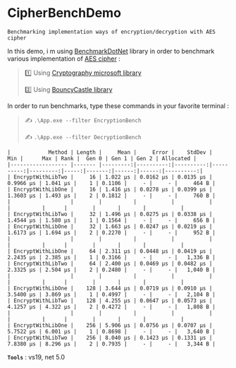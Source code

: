 ﻿# CipherBenchDemo
```
Benchmarking implementation ways of encryption/decryption with AES cipher
```

In this demo, i m using [BenchmarkDotNet](https://github.com/dotnet/BenchmarkDotNet) library in order to benchmark various implementation of [AES cipher](https://en.wikipedia.org/wiki/Advanced_Encryption_Standard) :
>
> :one: Using [Cryptography microsoft library](https://docs.microsoft.com/en-us/dotnet/api/system.security.cryptography)
>
> :two: Using [BouncyCastle library](https://github.com/bcgit/bc-csharp)
>

In order to run benchmarks, type these commands in your favorite terminal :
>
> :writing_hand: `.\App.exe --filter EncryptionBench`
>
> :writing_hand: `.\App.exe --filter DecryptionBench`
>

```
|            Method | Length |     Mean |     Error |    StdDev |       Min |      Max | Rank |  Gen 0 | Gen 1 | Gen 2 | Allocated |
|------------------ |------- |---------:|----------:|----------:|----------:|---------:|-----:|-------:|------:|------:|----------:|
| EncryptWithLibTwo |     16 | 1.022 μs | 0.0162 μs | 0.0135 μs | 0.9966 μs | 1.041 μs |    1 | 0.1106 |     - |     - |     464 B |
| EncryptWithLibOne |     16 | 1.416 μs | 0.0278 μs | 0.0399 μs | 1.3603 μs | 1.493 μs |    2 | 0.1812 |     - |     - |     760 B |
|                   |        |          |           |           |           |          |      |        |       |       |           |
| EncryptWithLibTwo |     32 | 1.496 μs | 0.0275 μs | 0.0338 μs | 1.4544 μs | 1.580 μs |    1 | 0.1564 |     - |     - |     656 B |
| EncryptWithLibOne |     32 | 1.663 μs | 0.0247 μs | 0.0219 μs | 1.6173 μs | 1.694 μs |    2 | 0.2270 |     - |     - |     952 B |
|                   |        |          |           |           |           |          |      |        |       |       |           |
| EncryptWithLibOne |     64 | 2.311 μs | 0.0448 μs | 0.0419 μs | 2.2435 μs | 2.385 μs |    1 | 0.3166 |     - |     - |   1,336 B |
| EncryptWithLibTwo |     64 | 2.400 μs | 0.0469 μs | 0.0482 μs | 2.3325 μs | 2.504 μs |    2 | 0.2480 |     - |     - |   1,040 B |
|                   |        |          |           |           |           |          |      |        |       |       |           |
| EncryptWithLibOne |    128 | 3.644 μs | 0.0719 μs | 0.0910 μs | 3.5400 μs | 3.869 μs |    1 | 0.4997 |     - |     - |   2,104 B |
| EncryptWithLibTwo |    128 | 4.255 μs | 0.0647 μs | 0.0573 μs | 4.1257 μs | 4.322 μs |    2 | 0.4272 |     - |     - |   1,808 B |
|                   |        |          |           |           |           |          |      |        |       |       |           |
| EncryptWithLibOne |    256 | 5.906 μs | 0.0756 μs | 0.0707 μs | 5.7522 μs | 6.001 μs |    1 | 0.8698 |     - |     - |   3,640 B |
| EncryptWithLibTwo |    256 | 8.040 μs | 0.1423 μs | 0.1331 μs | 7.8380 μs | 8.296 μs |    2 | 0.7935 |     - |     - |   3,344 B |
```

**`Tools`** : vs19, net 5.0
